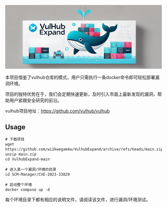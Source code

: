 ![1](1.jpg)

本项目借鉴了vulhub仓库的模式，用户只需执行一条docker命令即可轻松部署漏洞环境。

项目的独特优势在于，我们会定期快速更新，及时引入市面上最新发现的漏洞，帮助用户紧跟安全研究的前沿。

vulhub项目地址：https://github.com/vulhub/vulhub

## Usage

```
# 下载项目
wget https://github.com/wi1kwegam4a/VulhubExpand/archive/refs/heads/main.zip
unzip main.zip
cd VulhubExpand-main

# 进入某一个漏洞/环境的目录
cd SCM-Manager/CVE-2023-33829

# 启动整个环境
docker compose up -d
```

每个环境目录下都有相应的说明文件，请阅读该文件，进行漏洞/环境测试。